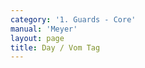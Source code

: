 ```yaml
---
category: '1. Guards - Core'
manual: 'Meyer'
layout: page
title: Day / Vom Tag
---
```


<link rel="import" href="/bower_components/polymer/polymer.html">
<link rel="import" href="shared-styles.html">

<dom-module id="{{ page.url | split:'/' | last | remove: '.html' }}-element">
  <template>
    <style include="shared-styles">
      :host {
        display: block;

        padding: 10px;
      }
    </style>

    <div class="card">

      <h1>{{ page.title }}</h1>
      <blockquote><p>Vom Tag is also called the High Guard <i>[Oberhut]</i> and is executed in the following manner: Stand with your left foot forward and hold your sword up over your head so that the point extends right upwards.</p></blockquote>

      <img class="card-image" src="/manuals/meyer/images/guards/vom-tag-illustration.jpg">

    </div>
  </template>

  <script>
    Polymer({
      is: '{{ page.url | split:'/' | last | remove: '.html' }}-element',
    });
  </script>
</dom-module>